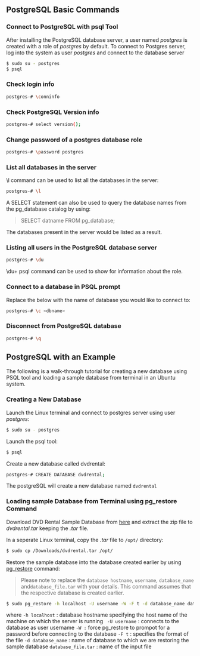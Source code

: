 ## PostgreSQL Basic Commands
### Connect to PostgreSQL with psql Tool
After installing the PostgreSQL database server, a user named *postgres* is created with a role of _postgres_ by default. To connect to Postgres server, log into the system as user *postgres* and connect to the database server
```sh
$ sudo su - postgres
$ psql
```
### Check login info
```sh
postgres-# \conninfo
```
### Check PostgreSQL Version info
```sh
postgres-# select version();
```
### Change password of a postgres database role 
```sh
postgres-# \password postgres
```

### List all databases in the server
\l command can be used to list all the databases in the server:
```sh
postgres-# \l
```
A SELECT statement can also be used to query the database names from the pg_database catalog by using:

> SELECT
>   datname
> FROM
>   pg_database; 

The databases present in the server would be listed as a result.

### Listing all users in the PostgreSQL database server
```sh
postgres-# \du
```
\du+ psql command can be used to show for information about the role.

### Connect to a database in PSQL prompt
Replace the <dbname> below with the name of database you would like to connect to:
```sh
postgres-# \c <dbname>
```

### Disconnect from PostgreSQL database
```sh
postgres-# \q
```
## PostgreSQL with an Example
The following is a walk-through tutorial for creating a new database using PSQL tool and loading a sample database from terminal in an Ubuntu system. 

### Creating a New Database
Launch the Linux terminal and connect to postgres server using user _postgres_:
```sh
$ sudo su - postgres 
```
Launch the psql tool:
```sh
$ psql
```
Create a new database called dvdrental:
```sh
postgres-# CREATE DATABASE dvdrental;
```
The postgreSQL will create a new database named ```dvdrental``` 

### Loading sample Database from Terminal using pg_restore Command

Download DVD Rental Sample Database from [here](http://www.postgresqltutorial.com/postgresql-sample-database/) and extract the zip file to _dvdrental.tar_ keeping the _.tar_ file.

In a seperate Linux terminal, copy the _.tar_ file to ```/opt/``` directory:

```sh
$ sudo cp /Downloads/dvdrental.tar /opt/
```

Restore the sample database into the database created earlier by using [pg_restore](http://manpages.ubuntu.com/manpages/bionic/en/man1/pg_restore.1.html) command:

>Please note to replace the ```database hostname```, ```username```, ```database_name``` and```database_file.tar``` with your details. This command assumes that the respective database is created earlier.  
>

```sh
$ sudo pg_restore -h localhost -U username -W -F t -d database_name database_file.tar
```
where 
```-h localhost``` : database hostname specifying the host name of the machine on which the server is running
``` -U username``` : connects to the database as user username
```-W :``` force pg_restore to prompot for a password before connecting to the database
```-F t``` : specifies the format of the file
```-d database_name``` : name of database to which we are restoring the sample database
```database_file.tar``` : name of the input file

